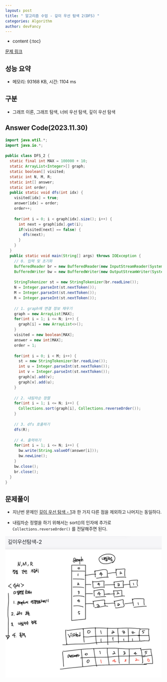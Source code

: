 ```yaml
---
layout: post
title: " 알고리즘 수업 - 깊이 우선 탐색 2(DFS) "
categories: Algorithm
author: devFancy
---
```

* content
{:toc}

[문제 링크](https://www.acmicpc.net/problem/24480)

## 성능 요약

* 메모리: 93168 KB, 시간: 1104 ms

## 구분

* 그래프 이론, 그래프 탐색, 너비 우선 탐색, 깊이 우선 탐색

## Answer Code(2023.11.30)

```java
import java.util.*;
import java.io.*;

public class DFS_2 {
  static final int MAX = 100000 + 10;
  static ArrayList<Integer>[] graph;
  static boolean[] visited;
  static int N, M, R;
  static int[] answer;
  static int order;
  public static void dfs(int idx) {
    visited[idx] = true;
    answer[idx] = order;
    order++;

    for(int i = 0; i < graph[idx].size(); i++) {
      int next = graph[idx].get(i);
      if(visited[next] == false) {
        dfs(next);
      }
    }
  }
  public static void main(String[] args) throws IOException {
    // 0. 입력 및 초기화
    BufferedReader br = new BufferedReader(new InputStreamReader(System.in));
    BufferedWriter bw = new BufferedWriter(new OutputStreamWriter(System.out));

    StringTokenizer st = new StringTokenizer(br.readLine());
    N = Integer.parseInt(st.nextToken());
    M = Integer.parseInt(st.nextToken());
    R = Integer.parseInt(st.nextToken());

    // 1. graph에 연결 정보 채우기
    graph = new ArrayList[MAX];
    for(int i = 1; i <= N; i++) {
      graph[i] = new ArrayList<>();
    }
    visited = new boolean[MAX];
    answer = new int[MAX];
    order = 1;

    for(int i = 0; i < M; i++) {
      st = new StringTokenizer(br.readLine());
      int u = Integer.parseInt(st.nextToken());
      int v = Integer.parseInt(st.nextToken());
      graph[u].add(v);
      graph[v].add(u);
    }

    // 2. 내림차순 정렬
    for(int i = 1; i <= N; i++) {
      Collections.sort(graph[i], Collections.reverseOrder());
    }

    // 3. dfs 호출하기
    dfs(R);

    // 4. 출력하기
    for(int i = 1; i <= N; i++) {
      bw.write(String.valueOf(answer[i]));
      bw.newLine();
    }
    bw.close();
    br.close();
  }
}

```

## 문제풀이

* 지난번 문제인 [깊이 우선 탐색 - 1](https://devfancy.github.io/Algorithm-Baekjoon-24479/)과 한 가지 다른 점을 제외하고 나머지는 동일하다.

* 내림차순 정렬을 하기 위해서는 sort()의 인자에 추가로 `Collections.reverseOrder()` 를 전달해주면 된다.

![](/assets/img/algorithm/Algorithm-Baekjoon-24480-1.jpeg)